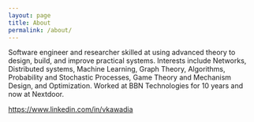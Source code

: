 ```yaml
---
layout: page
title: About
permalink: /about/
---
```


Software engineer and researcher skilled at using advanced theory to design,
build, and improve practical systems. Interests include Networks, Distributed
systems, Machine Learning, Graph Theory, Algorithms, Probability and Stochastic
Processes, Game Theory and Mechanism Design, and Optimization. Worked at BBN
Technologies for 10 years and now at Nextdoor.

https://www.linkedin.com/in/vkawadia
